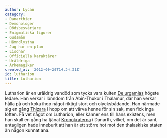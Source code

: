 ```yaml
---
author: Lycan
category:
- Danarthier
- Demonologer
- Dödsbesvärjare
- Enigmatiska figurer
- Gudsmän
- Hämndlystna
- Jag har en plan
- Lischar
- Officiella karaktärer
- Uråldriga
- Ärkemagiker
created_at: '2012-09-28T14:34:51Z'
id: lutharion
title: Lutharion
---
```

Lutharion är en uråldrig vandöd som tycks vara kulten [De urgamlas] högste ledare. Han verkar i lönndom från Abin-Thukor i Thalamur, där han verkar hålla på och koka ihop något riktigt stort och olycksbådande. Han närmade sig en gång [Thizara] i hopp om att värva henne för sin sak, men fick inga löften. Få vet något om Lutharion, eller känner ens till hans existens, men han skall en gång ha tjänat [Kronokraterna] i Danarth, vilket, om det är sant, antagligen hade inneburit att han är ett större hot mot den thalaskiska staten än någon kunnat ana.

  [De urgamlas]: De_Urgamla
  [Thizara]: Thizara
  [Kronokraterna]: Kronokraterna